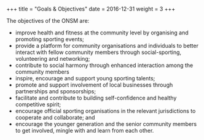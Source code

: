 +++
title = "Goals & Objectives"
date = 2016-12-31
weight = 3
+++

The objectives of the ONSM are:
- improve health and fitness at the community level by organising and promoting sporting events;
- provide a platform for community organisations and individuals to better interact with fellow community members through social-sporting, volunteering and networking;
- contribute to social harmony through enhanced interaction among the community members
- inspire, encourage and support young sporting talents;
- promote and support involvement of local businesses through partnerships and sponsorships;
- facilitate and contribute to building self-confidence and healthy competitive spirit;
- encourage official sporting organisations in the relevant jurisdictions to cooperate and collaborate; and
- encourage the younger generation and the senior community members to get involved, mingle with and learn from each other.